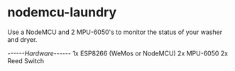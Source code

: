 # nodemcu-laundry
Use a NodeMCU and 2 MPU-6050's to monitor the status of your washer and dryer.


*------Hardware------*
1x ESP8266 (WeMos or NodeMCU)
2x MPU-6050
2x Reed Switch

